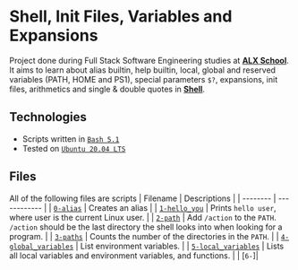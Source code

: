 # Shell, Init Files, Variables and Expansions
Project done during Full Stack Software Engineering studies at [**ALX School**](https://www.alxafrica.com/). It aims to learn about alias builtin, help builtin, local, global and reserved variables (PATH, HOME and PS1), special parameters `$?`, expansions, init files, arithmetics  and single & double quotes in [**Shell**](https://www.shellscript.sh/).

## Technologies
* Scripts written in [`Bash 5.1`](https://www.gnu.org/software/bash/)
* Tested on [`Ubuntu 20.04 LTS`](https://ubuntu.com/download/desktop)

## Files
All of the following files are scripts
| Filename | Descriptions |
| -------- | ------------ |
| [`0-alias`](0-alias) | Creates an alias |
| [`1-hello_you`](1-hello_you) | Prints `hello user`, where user is the current Linux user. |
| [`2-path`](2-path) | Add `/action` to the `PATH`. `/action` should be the last directory the shell looks into when looking for a program. |
| [`3-paths`](3-paths) | Counts the number of the directories in the `PATH`. |
| [`4-global_variables`](4-global_variables) | List environment variables. |
| [`5-local_variables`](5-local_variables) | Lists all local variables and environment variables, and functions. |
| [`6-`]|
